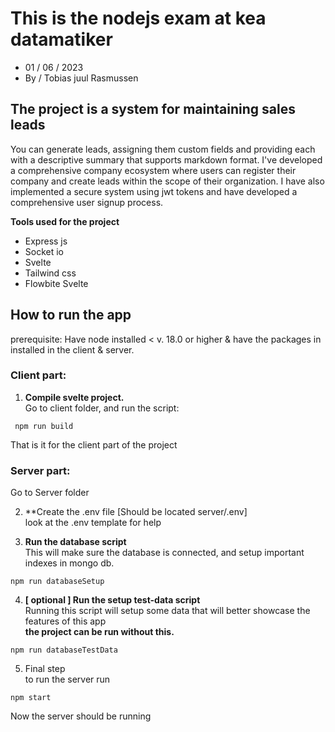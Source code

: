 # This is the nodejs exam at kea datamatiker
* 01 / 06 / 2023
* By / Tobias juul Rasmussen

## The project is a system for maintaining sales leads
You can generate leads, assigning them custom fields and providing each 
with a descriptive summary that supports markdown format. I've developed a 
comprehensive company ecosystem where users can register their company and 
create leads within the scope of their organization. I have also implemented a 
secure system using jwt tokens and have developed a comprehensive user signup process.

**Tools used for the project**
* Express js
* Socket io
* Svelte
* Tailwind css
* Flowbite Svelte


## How to run the app
prerequisite: Have node installed < v. 18.0 or higher & have the packages in installed in the client & server.
### Client part:

1. **Compile svelte project.**\
Go to client folder, and run the script:

```
 npm run build
```

That is it for the client part of the project


### Server part:
Go to Server folder

2. **Create the .env file [Should be located server/.env] \
look at the .env template for help

3. **Run the database script**\
This will make sure the database is connected, 
and setup important indexes in mongo db.


```
npm run databaseSetup
```

4. **[ optional ] Run the setup test-data script**\
Running this script will setup some data that will better showcase the features of this app\
**the project can be run without this.**

```
npm run databaseTestData
```

5. Final step\
to run the server run
```
npm start
```

Now the server should be running














































